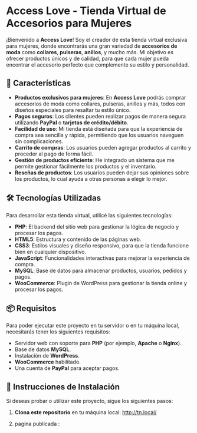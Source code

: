 # Access Love - Tienda Virtual de Accesorios para Mujeres

¡Bienvenido a **Access Love**! Soy el creador de esta tienda virtual exclusiva para mujeres, donde encontrarás una gran variedad de **accesorios de moda** como **collares**, **pulseras**, **anillos**, y mucho más. Mi objetivo es ofrecer productos únicos y de calidad, para que cada mujer pueda encontrar el accesorio perfecto que complemente su estilo y personalidad.

## 🚀 Características

- **Productos exclusivos para mujeres**: En **Access Love** podrás comprar accesorios de moda como collares, pulseras, anillos y más, todos con diseños especiales para resaltar tu estilo único.
- **Pagos seguros**: Los clientes pueden realizar pagos de manera segura utilizando **PayPal** o **tarjetas de crédito/débito**.
- **Facilidad de uso**: Mi tienda está diseñada para que la experiencia de compra sea sencilla y rápida, permitiendo que los usuarios naveguen sin complicaciones.
- **Carrito de compras**: Los usuarios pueden agregar productos al carrito y proceder al pago de forma fácil.
- **Gestión de productos eficiente**: He integrado un sistema que me permite gestionar fácilmente los productos y el inventario.
- **Reseñas de productos**: Los usuarios pueden dejar sus opiniones sobre los productos, lo cual ayuda a otras personas a elegir lo mejor.

## 🛠️ Tecnologías Utilizadas

Para desarrollar esta tienda virtual, utilicé las siguientes tecnologías:

- **PHP**: El backend del sitio web para gestionar la lógica de negocio y procesar los pagos.
- **HTML5**: Estructura y contenido de las páginas web.
- **CSS3**: Estilos visuales y diseño responsivo, para que la tienda funcione bien en cualquier dispositivo.
- **JavaScript**: Funcionalidades interactivas para mejorar la experiencia de compra.
- **MySQL**: Base de datos para almacenar productos, usuarios, pedidos y pagos.
- **WooCommerce**: Plugin de WordPress para gestionar la tienda online y procesar los pagos.

## 📦 Requisitos

Para poder ejecutar este proyecto en tu servidor o en tu máquina local, necesitarás tener los siguientes requisitos:

- Servidor web con soporte para **PHP** (por ejemplo, **Apache** o **Nginx**).
- Base de datos **MySQL**.
- Instalación de **WordPress**.
- **WooCommerce** habilitado.
- Una cuenta de **PayPal** para aceptar pagos.

## 📝 Instrucciones de Instalación

Si deseas probar o utilizar este proyecto, sigue los siguientes pasos:

1. **Clona este repositorio** en tu máquina local:
  http://tn.local/

2. pagina publicada :

   

